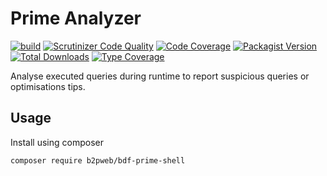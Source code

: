 # Prime Analyzer
[![build](https://github.com/b2pweb/bdf-prime-shell/actions/workflows/php.yml/badge.svg)](https://github.com/b2pweb/bdf-prime-shell/actions/workflows/php.yml)
[![Scrutinizer Code Quality](https://scrutinizer-ci.com/g/b2pweb/bdf-prime-shell/badges/quality-score.png?b=master)](https://scrutinizer-ci.com/g/b2pweb/bdf-prime-shell/?branch=master)
[![Code Coverage](https://scrutinizer-ci.com/g/b2pweb/bdf-prime-shell/badges/coverage.png?b=master)](https://scrutinizer-ci.com/g/b2pweb/bdf-prime-shell/?branch=master)
[![Packagist Version](https://img.shields.io/packagist/v/b2pweb/bdf-prime-shell.svg)](https://packagist.org/packages/b2pweb/bdf-prime-shell)
[![Total Downloads](https://img.shields.io/packagist/dt/b2pweb/bdf-prime-shell.svg)](https://packagist.org/packages/b2pweb/bdf-prime-shell)
[![Type Coverage](https://shepherd.dev/github/b2pweb/bdf-prime-shell/coverage.svg)](https://shepherd.dev/github/b2pweb/bdf-prime-shell)

Analyse executed queries during runtime to report suspicious queries or optimisations tips.

## Usage

Install using composer

```
composer require b2pweb/bdf-prime-shell
```
